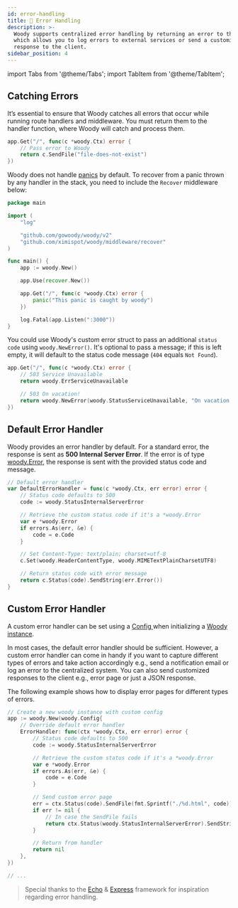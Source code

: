 ```yaml
---
id: error-handling
title: 🐛 Error Handling
description: >-
  Woody supports centralized error handling by returning an error to the handler
  which allows you to log errors to external services or send a customized HTTP
  response to the client.
sidebar_position: 4
---
```


import Tabs from '@theme/Tabs';
import TabItem from '@theme/TabItem';

## Catching Errors

It’s essential to ensure that Woody catches all errors that occur while running route handlers and middleware. You must return them to the handler function, where Woody will catch and process them.

<Tabs>
<TabItem value="example" label="Example">

```go
app.Get("/", func(c *woody.Ctx) error {
    // Pass error to Woody
    return c.SendFile("file-does-not-exist")
})
```
</TabItem>
</Tabs>

Woody does not handle [panics](https://go.dev/blog/defer-panic-and-recover) by default. To recover from a panic thrown by any handler in the stack, you need to include the `Recover` middleware below:

```go title="Example"
package main

import (
    "log"

    "github.com/gowoody/woody/v2"
    "github.com/ximispot/woody/middleware/recover"
)

func main() {
    app := woody.New()

    app.Use(recover.New())

    app.Get("/", func(c *woody.Ctx) error {
        panic("This panic is caught by woody")
    })

    log.Fatal(app.Listen(":3000"))
}
```

You could use Woody's custom error struct to pass an additional `status code` using `woody.NewError()`. It's optional to pass a message; if this is left empty, it will default to the status code message \(`404` equals `Not Found`\).

```go title="Example"
app.Get("/", func(c *woody.Ctx) error {
    // 503 Service Unavailable
    return woody.ErrServiceUnavailable

    // 503 On vacation!
    return woody.NewError(woody.StatusServiceUnavailable, "On vacation!")
})
```

## Default Error Handler

Woody provides an error handler by default. For a standard error, the response is sent as **500 Internal Server Error**. If the error is of type [woody.Error](https://godoc.org/github.com/gowoody/woody#Error), the response is sent with the provided status code and message.

```go title="Example"
// Default error handler
var DefaultErrorHandler = func(c *woody.Ctx, err error) error {
    // Status code defaults to 500
    code := woody.StatusInternalServerError

    // Retrieve the custom status code if it's a *woody.Error
    var e *woody.Error
    if errors.As(err, &e) {
        code = e.Code
    }

    // Set Content-Type: text/plain; charset=utf-8
    c.Set(woody.HeaderContentType, woody.MIMETextPlainCharsetUTF8)

    // Return status code with error message
    return c.Status(code).SendString(err.Error())
}
```

## Custom Error Handler

A custom error handler can be set using a [Config ](../api/woody.md#config)when initializing a [Woody instance](../api/woody.md#new).

In most cases, the default error handler should be sufficient. However, a custom error handler can come in handy if you want to capture different types of errors and take action accordingly e.g., send a notification email or log an error to the centralized system. You can also send customized responses to the client e.g., error page or just a JSON response.

The following example shows how to display error pages for different types of errors.

```go title="Example"
// Create a new woody instance with custom config
app := woody.New(woody.Config{
    // Override default error handler
    ErrorHandler: func(ctx *woody.Ctx, err error) error {
        // Status code defaults to 500
        code := woody.StatusInternalServerError

        // Retrieve the custom status code if it's a *woody.Error
        var e *woody.Error
        if errors.As(err, &e) {
            code = e.Code
        }

        // Send custom error page
        err = ctx.Status(code).SendFile(fmt.Sprintf("./%d.html", code))
        if err != nil {
            // In case the SendFile fails
            return ctx.Status(woody.StatusInternalServerError).SendString("Internal Server Error")
        }

        // Return from handler
        return nil
    },
})

// ...
```

> Special thanks to the [Echo](https://echo.labstack.com/) & [Express](https://expressjs.com/) framework for inspiration regarding error handling.

